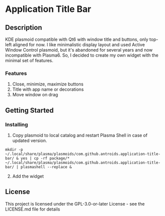 # Application Title Bar

## Description

KDE plasmoid compatible with Qt6 with window title and buttons, only top-left aligned for now.
I like minimalistic display layout and used Active Window Control plasmoid, but it's abandoned for several years and now incompatible with Plasma6.
So, I decided to create my own widget with the minimal set of features.

### Features

1. Close, minimize, maximize buttons
2. Title with app name or decorations
3. Move window on drag

## Getting Started

### Installing

1. Copy plasmoid to local catalog and restart Plasma Shell in case of updated version.

```
mkdir -p ~/.local/share/plasma/plasmoids/com.github.antroids.application-title-bar/ & yes | cp -rf package/* ~/.local/share/plasma/plasmoids/com.github.antroids.application-title-bar/ | plasmashell --replace &
```

2. Add the widget


## License

This project is licensed under the GPL-3.0-or-later License - see the LICENSE.md file for details